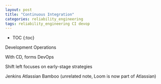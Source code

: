 ```yaml
---
layout: post
title: "Continuous Integration"
categories: reliability_engineering
tags: reliability_engineering CI devop
---
```


* TOC
{:toc}

Development Operations

With CD, forms DevOps

Shift left
focuses on early-stage strategies



Jenkins
Atlassian Bamboo (unrelated note, Loom is now part of Atlassian)

##


